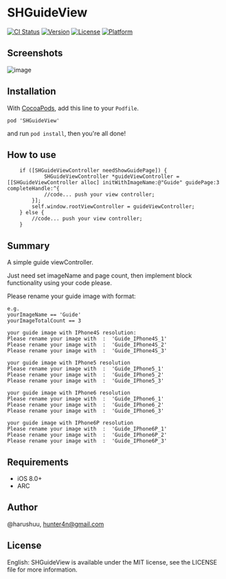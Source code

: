 # SHGuideView

[![CI Status](http://img.shields.io/travis/@harushuu/SHGuideView.svg?style=flat)](https://travis-ci.org/@harushuu/SHGuideView)
[![Version](https://img.shields.io/cocoapods/v/SHGuideView.svg?style=flat)](http://cocoapods.org/pods/SHGuideView)
[![License](https://img.shields.io/cocoapods/l/SHGuideView.svg?style=flat)](http://cocoapods.org/pods/SHGuideView)
[![Platform](https://img.shields.io/cocoapods/p/SHGuideView.svg?style=flat)](http://cocoapods.org/pods/SHGuideView)

## Screenshots
![image](https://github.com/harushuu/SHGuideView/raw/master/Screenshots.gif)

## Installation

With [CocoaPods](http://cocoapods.org/), add this line to your `Podfile`.

```
pod 'SHGuideView'
```

and run `pod install`, then you're all done!

## How to use

```objc
    if ([SHGuideViewController needShowGuidePage]) {
            SHGuideViewController *guideViewController = [[SHGuideViewController alloc] initWithImageName:@"Guide" guidePage:3 completeHandle:^{
            //code... push your view controller;
        }];
        self.window.rootViewController = guideViewController;
    } else {
        //code... push your view controller;
    }
```

## Summary

A simple guide viewController.

Just need set imageName and page count, then implement block functionality using your code please.

Please rename your guide image with format:

    e.g.
    yourImageName == 'Guide'
    yourImageTotalCount == 3

    your guide image with IPhone4S resolution:
    Please rename your image with  :  'Guide_IPhone4S_1'
    Please rename your image with  :  'Guide_IPhone4S_2'
    Please rename your image with  :  'Guide_IPhone4S_3'

    your guide image with IPhone5 resolution
    Please rename your image with  :  'Guide_IPhone5_1'
    Please rename your image with  :  'Guide_IPhone5_2'
    Please rename your image with  :  'Guide_IPhone5_3'

    your guide image with IPhone6 resolution
    Please rename your image with  :  'Guide_IPhone6_1'
    Please rename your image with  :  'Guide_IPhone6_2'
    Please rename your image with  :  'Guide_IPhone6_3'

    your guide image with IPhone6P resolution
    Please rename your image with  :  'Guide_IPhone6P_1'
    Please rename your image with  :  'Guide_IPhone6P_2'
    Please rename your image with  :  'Guide_IPhone6P_3'

## Requirements

* iOS 8.0+ 
* ARC

## Author

@harushuu, hunter4n@gmail.com

## License

English: SHGuideView is available under the MIT license, see the LICENSE file for more information.     

